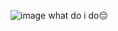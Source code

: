 ![image](https://user-images.githubusercontent.com/90185950/233335048-a569a152-5ade-470d-90ef-def311314968.png)
what do i do😔
